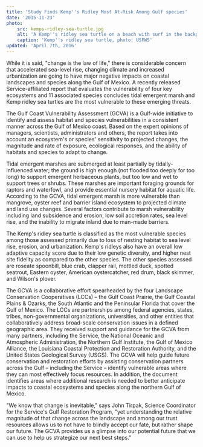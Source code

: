 ```yaml
---
title: 'Study Finds Kemp''s Ridley Most At-Risk Among Gulf species'
date: '2015-11-23'
photo:
    src: kemps-ridley-sea-turtle.jpg
    alt: 'A Kemp''s ridley sea turtle on a beach with surf in the background'
    caption: 'Kemp''s ridley sea turtle, photo: USFWS'
updated: 'April 7th, 2016'
---
```


While it is said, "change is the law of life," there is considerable concern that accelerated sea-level rise, changing climate and increased urbanization are going to have major negative impacts on coastal landscapes and species along the Gulf of Mexico. A recently released Service-affiliated report that evaluates the vulnerability of four key ecosystems and 11 associated species concludes tidal emergent marsh and Kemp ridley sea turtles are the most vulnerable to these emerging threats.

The Gulf Coast Vulnerability Assessment (GCVA) is a Gulf-wide initiative to identify and assess habitat and species vulnerabilities in a consistent manner across the Gulf of Mexico coast. Based on the expert opinions of managers, scientists, administrators and others, the report takes into account an ecosystem's or species' sensitivity to projected changes, the magnitude and rate of exposure, ecological responses, and the ability of habitats and species to adapt to change.

Tidal emergent marshes are submerged at least partially by tidally-influenced water; the ground is high enough (not flooded too deeply for too long) to support emergent herbaceous plants, but too low and wet to support trees or shrubs. These marshes are important foraging grounds for raptors and waterfowl, and provide essential nursery habitat for aquatic life. According to the GCVA, tidal emergent marsh is more vulnerable than mangrove, oyster reef and barrier island ecosystem to projected climate and land use changes. Several factors contribute to marsh vulnerability including land subsidence and erosion, low soil accretion rates, sea level rise, and the inability to migrate inland due to man-made barriers.

The Kemp's ridley sea turtle is classified as the most vulnerable species among those assessed primarily due to loss of nesting habitat to sea level rise, erosion, and urbanization. Kemp's ridleys also have an overall low adaptive capacity score due to their low genetic diversity, and higher nest site fidelity as compared to the other species. The other species assessed are roseate spoonbill, blue crab, clapper rail, mottled duck, spotted seatrout, Eastern oyster, American oystercatcher, red drum, black skimmer, and Wilson's plover.

The GCVA is a collaborative effort spearheaded by the four Landscape Conservation Cooperatives (LCCs) – the Gulf Coast Prairie, the Gulf Coastal Plains & Ozarks, the South Atlantic and the Peninsular Florida that cover the Gulf of Mexico. The LCCs are partnerships among federal agencies, states, tribes, non-governmental organizations, universities, and other entities that collaboratively address broad-scale conservation issues in a defined geographic area. They received support and guidance for the GCVA from many partners, including the Service, the National Oceanic and Atmospheric Administration, the Northern Gulf Institute, the Gulf of Mexico Alliance, the Louisiana Coastal Protection and Restoration Authority, and the United States Geological Survey (USGS). The GCVA will help guide future conservation and restoration efforts by assisting conservation partners across the Gulf – including the Service – identify vulnerable areas where they can most effectively focus resources. In addition, the document identifies areas where additional research is needed to better anticipate impacts to coastal ecosystems and species along the northern Gulf of Mexico.

"We know that change is inevitable," says John Tirpak, Science Coordinator for the Service's Gulf Restoration Program, "yet understanding the relative magnitude of that change across the landscape and among our trust resources allows us to not have to blindly accept our fate, but rather shape our future. The GCVA provides us a glimpse into our potential future that we can use to help us strategize our next best steps."

